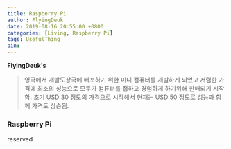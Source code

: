 ```yaml
---
title: Raspberry Pi
author: FlyingDeuk
date: 2019-08-16 20:55:00 +0800
categories: [Living, Raspberry Pi]
tags: UsefulThing
pin:
---
```


__FlyingDeuk's__
> 영국에서 개발도상국에 배포하기 위한 미니 컴퓨터를 개발하게 되었고 저렴한 가격에 최소의 성능으로 모두가 컴퓨터를 접하고 경험하게 하기위해 판매되기 시작함.
초기 USD 30 정도의 가격으로 시작해서 현재는 USD 50 정도로 성능과 함께 가격도 상승됨.

### Raspberry Pi

reserved
